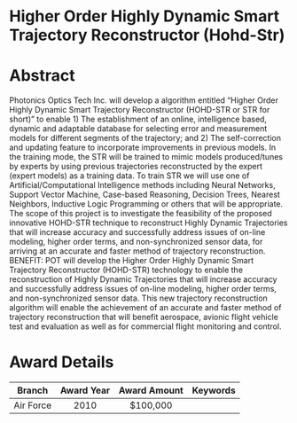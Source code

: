 
Higher Order Highly Dynamic Smart Trajectory Reconstructor (Hohd-Str)
=====================================================================

# Abstract


Photonics Optics Tech Inc. will develop a algorithm entitled “Higher Order Highly Dynamic Smart Trajectory Reconstructor (HOHD-STR or STR for short)”  to enable 1) The establishment of an online, intelligence based, dynamic and adaptable database for selecting error and measurement models for different segments of the trajectory; and 2) The self-correction and updating feature to incorporate improvements in previous models. In the training mode, the STR will be trained to mimic models produced/tunes by experts by using previous trajectories reconstructed by the expert (expert models) as a training data. To train STR we will use one of Artificial/Computational Intelligence methods including Neural Networks, Support Vector Machine, Case-based Reasoning, Decision Trees, Nearest Neighbors, Inductive Logic Programming or others that will be appropriate. The scope of this project is to investigate the feasibility of the proposed innovative HOHD-STR technique to reconstruct Highly Dynamic Trajectories that will increase accuracy and successfully address issues of on-line modeling, higher order terms, and non-synchronized sensor data, for arriving at an accurate and faster method of trajectory reconstruction.    BENEFIT:  POT will develop the Higher Order Highly Dynamic Smart Trajectory Reconstructor (HOHD-STR) technology to enable the reconstruction of Highly Dynamic Trajectories that will increase accuracy and successfully address issues of on-line modeling, higher order terms, and non-synchronized sensor data. This new trajectory reconstruction algorithm will enable the achievement of  an accurate and faster method of trajectory reconstruction that will benefit aerospace, avionic flight vehicle test and evaluation as well as for commercial flight monitoring and control.  

# Award Details

|Branch|Award Year|Award Amount|Keywords|
| :---: | :---: | :---: | :---: |
|Air Force|2010|$100,000||
